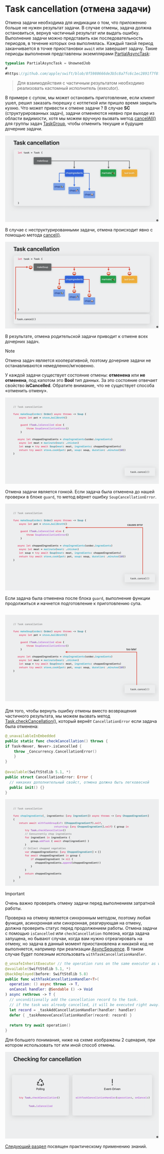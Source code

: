 # Task cancellation (отмена задачи)

Отмена задачи необходима для индикации о том, что приложению больше не нужен результат задачи.
В случае отмены, задача должна остановиться, вернув частичный результат или выдать ошибку.
Выполнение задачи можно представить как последовательность периодов, в течение которых она выполнялась. Каждый такой период заканчивается в точке приостановки `await` или завершает задачу. Такие периоды выполнения представлены экземплярами [PartialAsyncTask][partial_task]:

```swift
typealias PartialAsyncTask = UnownedJob
#
#https://github.com/apple/swift/blob/8f5980666de3b5c8a7fc6c1ec2891f7f8f91d03b/stdlib/public/Concurrency/PartialAsyncTask.swift#L16
```

> Для взаимодействия с частичным результатом необходимо реализовать кастомный исполнитель (executor).

<!-- Показать пример реализации кастомного executora -->

В примере с супом, мы может остановить приготовление, если клиент ушел, решил заказать пюрешку с котлеткой или пришло время закрыть кухню.
Что может привести к отмене задачи ? В случае **SC** (структурированных задач), задачи отменяются неявно при выходе из области видимости, хотя мы можем вручную вызвать метод [cancelAll()][cancell_all] для группы задач [TaskGroup][task_group], чтобы отменить текущие и будущие дочерние задачи.

![Cancel Group][cancel_task]

В случае с неструктурированными задачи, отмена происходит явно с помощью метода [cancel()](https://developer.apple.com/documentation/swift/task/cancel()).

![Cancel UC][cancel_task_uc]

В результате, отмена родительской задачи приводит к отмене всех дочерних задач.

> [!NOTE]
> Отмена задач является кооперативной, поэтому дочерние задачи не останавливаются немедленно/мгновенно.

У каждой задачи существует состояние отмены: **отменена** или **не отменена**, под капотом это **Bool** тип данных.
За это состояние отвечает свойство **isCancelled**. Обратите внимание, что не существует способа «отменить отмену».

![Is cancelled Task][task_is_cancelled]

Отмена задачи является гонкой.
Если задача была отменена до нашей проверки в блоке `guard`, то метод вёрнет ошибку `SoupCancellationError`.

![Task guard][task_guard_error]

Если задача была отменена после блока `guard`, выполнение функции продолжиться и начнется подготовление к приготовлению супа.

![Task guard after][task_guard_continue]
---

Для того, чтобы вернуть ошибку отмены вместо возвращения частичного результата, мы можем вызвать метод [Task.checkCancellation()][check_cancellation], который вернёт `CancellationError` если задача была отменена:

```swift
@_unavailableInEmbedded
public static func checkCancellation() throws {
if Task<Never, Never>.isCancelled {
    throw _Concurrency.CancellationError()
    }
}

@available(SwiftStdlib 5.1, *)
public struct CancellationError: Error {
  // никаких дополнительный свойст, отмена должна быть легковесной
  public init() {}
}
```

![Check cancellation][check_cancellation_img]

> [!IMPORTANT]
> Очень важно проверить отмену задачи перед выполнением затратной работы.

Проверка на отмену является синхронным методом, поэтому любая функция, асинхронная или синхронная, реагирующая на отмену, должна проверить статус перед продолжением работы.
Отмена задачи с помощью `isCancelled` или `checkCancellation` полезна, когда задача запущена, но бывают случаи, когда вам нужно отреагировать на отмену, но задача в данный момент приостановлена и никакой код не выполняется, например при реализации [AsyncSequence](./async_sequence.md). В таком случае будет полезным использовать `withTaskCancellationHandler`.

```swift
@_unsafeInheritExecutor // the operation runs on the same executor as we start out with
@available(SwiftStdlib 5.1, *)
@backDeployed(before: SwiftStdlib 5.8)
public func withTaskCancellationHandler<T>(
  operation: () async throws -> T,
  onCancel handler: @Sendable () -> Void
) async rethrows -> T {
  // unconditionally add the cancellation record to the task.
  // if the task was already cancelled, it will be executed right away.
  let record = _taskAddCancellationHandler(handler: handler)
  defer { _taskRemoveCancellationHandler(record: record) }

  return try await operation()
}
```

Для большего понимания, ниже на схеме изображены 2 сценария, при котором использовать тот или иной способ отмены.

![When cancel][when_cancel]

[Следующий раздел](./welcome_practice.md) посвящен практическому применению знаний.

[partial_task]: https://developer.apple.com/documentation/swift/partialasynctask
[cancell_all]: https://developer.apple.com/documentation/swift/taskgroup/cancelall()
[task_group]: https://developer.apple.com/documentation/swift/taskgroup
[cancel_task]: images/task_cancel.png
[cancel_task_uc]: images/task_cancel_uc.png
[task_is_cancelled]: images/task_is_cancelled.png
[task_guard_error]: images/task_guard_error.png
[task_guard_continue]: images/task_guard_continue.png
[check_cancellation]: https://developer.apple.com/documentation/swift/task/checkcancellation()
[check_cancellation_img]: images/checkCancellation.png
[when_cancel]: images/when_cancel.png
